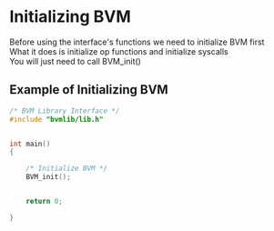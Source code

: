 # Initializing BVM
Before using the interface's functions we need to initialize BVM first
<br>
What it does is initialize op functions and initialize syscalls
<br>
You will just need to call BVM_init()

## Example of Initializing BVM
```c
/* BVM Library Interface */
#include "bvmlib/lib.h"


int main()
{

    /* Initialize BVM */
    BVM_init();


    return 0;

}
```